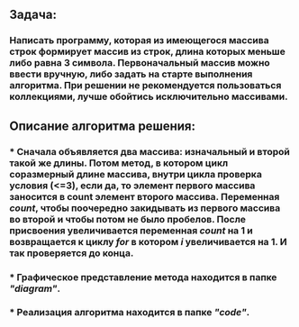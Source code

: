 ## **Задача:** 
### Написать программу, которая из имеющегося массива строк формирует массив из строк, длина которых меньше либо равна 3 символа. Первоначальный массив можно ввести вручную, либо задать на старте выполнения алгоритма. При решении не рекомендуется пользоваться коллекциями, лучше обойтись исключительно массивами.
## **Описание алгоритма решения:**
### * Сначала объявляется два массива: изначальный и второй такой же длины. Потом метод, в котором цикл соразмерный длине массива, внутри цикла проверка условия (<=3), если да, то элемент первого массива заносится в count элемент второго массива. Переменная _count_, чтобы поочередно закидывать из первого массива во второй и чтобы потом не было пробелов. После присвоения увеличивается переменная _count_ на 1 и возвращается к циклу _for_ в котором _i_ увеличивается на 1. И так проверяется до конца.

### * Графическое представление метода находится в папке _"diagram"_.
### * Реализация алгоритма находится в папке _"code"_.
